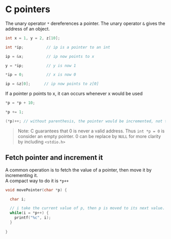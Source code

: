 # C pointers

The unary operator `*` dereferences a pointer.
The unary operator `&` gives the address of an object.

```c
int x = 1, y = 2, z[10];

int *ip;          // ip is a pointer to an int

ip = &x;          // ip now points to x

y = *ip;          // y is now 1

*ip = 0;          // x is now 0

ip = &z[0];      // ip now points to z[0]
```

If a pointer p points to x, it can occurs whenever x would be used

```c
*p = *p + 10;

*p += 1;

(*p)++; // without parenthesis, the pointer would be incremented, not the value it points to.
```
> Note: C guarantees that 0 is never a valid address. Thus `int *p = 0` is consider an empty pointer.
> 0 can be replace by `NULL` for more clarity by including `<stdio.h>`

## Fetch pointer and increment it

A common operation is to fetch the value of a pointer, then move it by incrementing it.  
A compact way to do it is `*p++`

```c
void movePointer(char *p) {

  char i;

  // i take the current value of p, then p is moved to its next value. Since a char* is terminated by \0, the loop stop at the end of the pointer.
  while(i = *p++) {
    printf("%c", i);
  }
  
}
```
